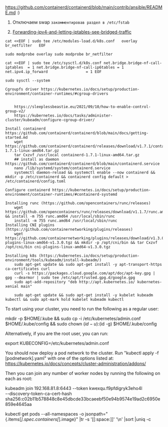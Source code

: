https://github.com/containerd/containerd/blob/main/contrib/ansible/README.md :)
		
1. Отключаем swap
`
закомментировав раздел в /etc/fstab
`
	
2. [Forwarding-ipv4-and-letting-iptables-see-bridged-traffic](https://kubernetes.io/docs/setup/production-environment/container-runtimes/#forwarding-ipv4-and-letting-iptables-see-bridged-traffic)

`
cat <<EOF | sudo tee /etc/modules-load.d/k8s.conf  
overlay  
br_netfilter  
EOF  
`

`
sudo modprobe overlay
sudo modprobe br_netfilter
`

`
cat <<EOF | sudo tee /etc/sysctl.d/k8s.conf
net.bridge.bridge-nf-call-iptables  = 1
net.bridge.bridge-nf-call-ip6tables = 1
net.ipv4.ip_forward                 = 1
EOF
`

`
sudo sysctl --system
`
	
		
		
	Cgroupfs driver https://kubernetes.io/docs/setup/production-environment/container-runtimes/#cgroup-drivers
			
		
		https://sleeplessbeastie.eu/2021/09/10/how-to-enable-control-group-v2/
		https://kubernetes.io/docs/tasks/administer-cluster/kubeadm/configure-cgroup-driver/

	Install containerd https://github.com/containerd/containerd/blob/main/docs/getting-started.md
		wget https://github.com/containerd/containerd/releases/download/v1.7.1/containerd-1.7.1-linux-amd64.tar.gz
		tar Cxzvf /usr/local containerd-1.7.1-linux-amd64.tar.gz
		## install as daemon https://github.com/containerd/containerd/blob/main/containerd.service
		nano /lib/systemd/system/containerd.service
		systemctl daemon-reload && systemctl enable --now containerd && mkdir -p /etc/containerd && containerd config default > /etc/containerd/config.toml
		
	Configure containerd https://kubernetes.io/docs/setup/production-environment/container-runtimes/#containerd-systemd
	
	Installing runc (https://github.com/opencontainers/runc/releases)
		wget https://github.com/opencontainers/runc/releases/download/v1.1.7/runc.amd64 && install -m 755 runc.amd64 /usr/local/sbin/runc
		install -m 755 runc.amd64 /usr/local/sbin/runc
	Installing CNI plugins (https://github.com/containernetworking/plugins/releases)
		wget https://github.com/containernetworking/plugins/releases/download/v1.3.0/cni-plugins-linux-amd64-v1.3.0.tgz && mkdir -p /opt/cni/bin && tar Cxzvf /opt/cni/bin cni-plugins-linux-amd64-v1.3.0.tgz
	
	Installing k8s (https://kubernetes.io/docs/setup/production-environment/tools/kubeadm/install-kubeadm/)
		sudo apt-get update && sudo apt-get install -y apt-transport-https ca-certificates curl
		curl -s https://packages.cloud.google.com/apt/doc/apt-key.gpg | gpg --dearmor | sudo tee /etc/apt/trusted.gpg.d/google.gpg
		sudo apt-add-repository "deb http://apt.kubernetes.io/ kubernetes-xenial main"
		
		sudo apt-get update && sudo apt-get install -y kubelet kubeadm kubectl && sudo apt-mark hold kubelet kubeadm kubectl
		
		
	

To start using your cluster, you need to run the following as a regular user:

  mkdir -p $HOME/.kube &&   sudo cp -i /etc/kubernetes/admin.conf $HOME/.kube/config &&   sudo chown $(id -u):$(id -g) $HOME/.kube/config

Alternatively, if you are the root user, you can run:

  export KUBECONFIG=/etc/kubernetes/admin.conf

You should now deploy a pod network to the cluster.
Run "kubectl apply -f [podnetwork].yaml" with one of the options listed at:
  https://kubernetes.io/docs/concepts/cluster-administration/addons/

Then you can join any number of worker nodes by running the following on each as root:

kubeadm join 192.168.81.8:6443 --token kwexqu.f9pfdigryk3eho4l \
        --discovery-token-ca-cert-hash sha256:c02b11b578848c8e45dbcde33bcaeebf50e94b9574e19ad2c6950e859e4645aa



kubectl get pods --all-namespaces -o jsonpath="{.items[*].spec.containers[*].image}" |tr -s '[[:space:]]' '\n' |sort |uniq -c
